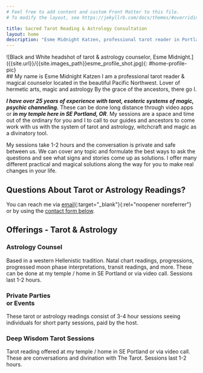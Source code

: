 ```yaml
---
# Feel free to add content and custom Front Matter to this file.
# To modify the layout, see https://jekyllrb.com/docs/themes/#overriding-theme-defaults

title: Sacred Tarot Reading & Astrology Consultation
layout: home
description: "Esme Midnight Katzen, professional tarot reader in Portland, Oregon. Lover of hermetic arts, magic and astrology By the grace of the ancestors, there go I."
---
```

<section id="home-intro-section" markdown=1>
<div markdown=1 id="home-intro-pic">
![Black and White headshot of tarot & astrology counselor, Esme Midnight.]({{site.url}}/{{site.images_path}}esme_profile_shot.jpg){: #home-profile-pic}
</div>
<div id="home-intro-text" markdown=1>
## My name is Esme Midnight Katzen
I am a professional tarot reader &amp; magical counselor located in the beautiful Pacific Northwest. Lover of hermetic arts, magic and astrology By the grace of the ancestors, there go I.

***I have over 25 years of experience with tarot, esoteric systems of magic, psychic channeling.*** These can be done long distance through video apps or ***in my temple here in SE Portland, OR***. My sessions are a space and time out of the ordinary for you and I to call to our guides and ancestors to come work with us with the system of tarot and astrology, witchcraft and magic as a divinatory tool.

My sessions take 1-2 hours and the conversation is private and safe between us. We can cover any topic and formulate the best ways to ask the questions and see what signs and stories come up as solutions. I offer many different practical and magical solutions along the way for you to make real changes in your life.

## Questions About Tarot or Astrology Readings?
You can reach me via [email](mailto:esme.midnight.tarot@gmail.com){:target="_blank"}{:rel="noopener noreferrer"} or by using the [contact form below](#contact-form).

</div>
</section>
<section id="home-offerings-section">
<h2>Offerings - Tarot & Astrology</h2>
<div id="offerings">
<div class="offering-card">
<h3>Astrology Counsel</h3>
Based in a western Hellenistic tradition. Natal chart readings, progressions, progressed moon phase interpretations, transit readings, and more. These can be done at my temple / home in SE Portland or via video call. Sessions last 1-2 hours.
</div>
<div class="offering-card">
<h3>Private Parties <br>or Events</h3>
These tarot or astrology readings consist of 3-4 hour sessions seeing individuals for short party sessions, paid by the host.
</div>
<div class="offering-card">
<h3>Deep Wisdom Tarot Sessions</h3>
Tarot reading offered at my temple / home in SE Portland or via video call. These are conversations and divination with The Tarot. Sessions last 1-2 hours.
</div>
</div>
</section>